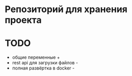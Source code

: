 # Репозиторий для хранения проекта
# TODO
- общие переменные +
- rest api для загрузки файлов -
- полная развёртка в docker -
